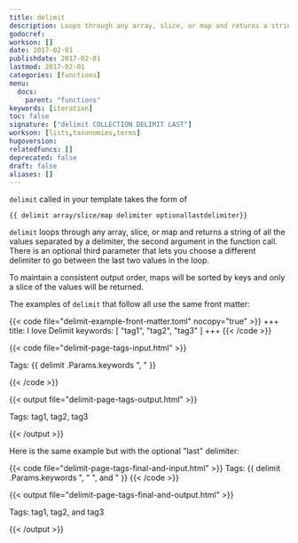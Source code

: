 ```yaml
---
title: delimit
description: Loops through any array, slice, or map and returns a string of all the values separated by a delimiter.
godocref:
workson: []
date: 2017-02-01
publishdate: 2017-02-01
lastmod: 2017-02-01
categories: [functions]
menu:
  docs:
    parent: "functions"
keywords: [iteration]
toc: false
signature: ["delimit COLLECTION DELIMIT LAST"]
workson: [lists,taxonomies,terms]
hugoversion:
relatedfuncs: []
deprecated: false
draft: false
aliases: []
---
```


`delimit` called in your template takes the form of

```
{{ delimit array/slice/map delimiter optionallastdelimiter}}
```

`delimit` loops through any array, slice, or map and returns a string of all the values separated by a delimiter, the second argument in the function call. There is an optional third parameter that lets you choose a different delimiter to go between the last two values in the loop.

To maintain a consistent output order, maps will be sorted by keys and only a slice of the values will be returned.

The examples of `delimit` that follow all use the same front matter:

{{< code file="delimit-example-front-matter.toml" nocopy="true" >}}
+++
title: I love Delimit
keywords: [ "tag1", "tag2", "tag3" ]
+++
{{< /code >}}

{{< code file="delimit-page-tags-input.html" >}}
<p>Tags: {{ delimit .Params.keywords ", " }}</p>
{{< /code >}}

{{< output file="delimit-page-tags-output.html" >}}
<p>Tags: tag1, tag2, tag3</p>
{{< /output >}}

Here is the same example but with the optional "last" delimiter:

{{< code file="delimit-page-tags-final-and-input.html" >}}
Tags: {{ delimit .Params.keywords ", " ", and " }}
{{< /code >}}

{{< output file="delimit-page-tags-final-and-output.html" >}}
<p>Tags: tag1, tag2, and tag3</p>
{{< /output >}}


[lists]: /templates/lists/
[taxonomies]: /templates/taxonomy-templates/#taxonomy-list-templates
[terms]: /templates/taxonomy-templates/#terms-list-templates
